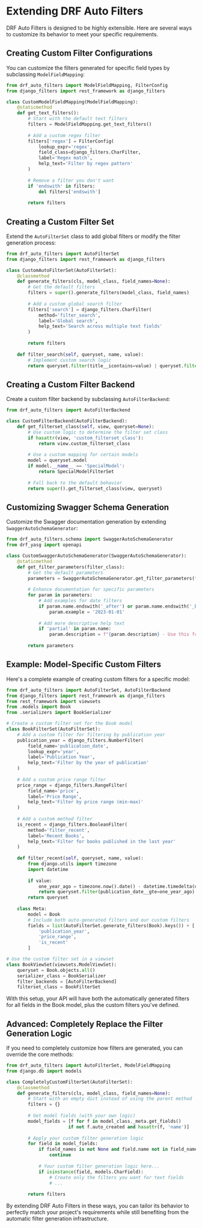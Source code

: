# Extending DRF Auto Filters

DRF Auto Filters is designed to be highly extensible. Here are several ways to customize its behavior to meet your specific requirements.

## Creating Custom Filter Configurations

You can customize the filters generated for specific field types by subclassing `ModelFieldMapping`:

```python
from drf_auto_filters import ModelFieldMapping, FilterConfig
from django_filters import rest_framework as django_filters

class CustomModelFieldMapping(ModelFieldMapping):
    @staticmethod
    def get_text_filters():
        # Start with the default text filters
        filters = ModelFieldMapping.get_text_filters()
        
        # Add a custom regex filter
        filters['regex'] = FilterConfig(
            lookup_expr='regex',
            field_class=django_filters.CharFilter,
            label='Regex match',
            help_text='Filter by regex pattern'
        )
        
        # Remove a filter you don't want
        if 'endswith' in filters:
            del filters['endswith']
            
        return filters
```

## Creating a Custom Filter Set

Extend the `AutoFilterSet` class to add global filters or modify the filter generation process:

```python
from drf_auto_filters import AutoFilterSet
from django_filters import rest_framework as django_filters

class CustomAutoFilterSet(AutoFilterSet):
    @classmethod
    def generate_filters(cls, model_class, field_names=None):
        # Get the default filters
        filters = super().generate_filters(model_class, field_names)
        
        # Add a custom global search filter
        filters['search'] = django_filters.CharFilter(
            method='filter_search',
            label='Global search',
            help_text='Search across multiple text fields'
        )
        
        return filters
        
    def filter_search(self, queryset, name, value):
        # Implement custom search logic
        return queryset.filter(title__icontains=value) | queryset.filter(description__icontains=value)
```

## Creating a Custom Filter Backend

Create a custom filter backend by subclassing `AutoFilterBackend`:

```python
from drf_auto_filters import AutoFilterBackend

class CustomFilterBackend(AutoFilterBackend):
    def get_filterset_class(self, view, queryset=None):
        # Use custom logic to determine the filter set class
        if hasattr(view, 'custom_filterset_class'):
            return view.custom_filterset_class
            
        # Use a custom mapping for certain models
        model = queryset.model
        if model.__name__ == 'SpecialModel':
            return SpecialModelFilterSet
            
        # Fall back to the default behavior
        return super().get_filterset_class(view, queryset)
```

## Customizing Swagger Schema Generation

Customize the Swagger documentation generation by extending `SwaggerAutoSchemaGenerator`:

```python
from drf_auto_filters.schema import SwaggerAutoSchemaGenerator
from drf_yasg import openapi

class CustomSwaggerAutoSchemaGenerator(SwaggerAutoSchemaGenerator):
    @staticmethod
    def get_filter_parameters(filter_class):
        # Get the default parameters
        parameters = SwaggerAutoSchemaGenerator.get_filter_parameters(filter_class)
        
        # Enhance documentation for specific parameters
        for param in parameters:
            # Add examples for date filters
            if param.name.endswith('_after') or param.name.endswith('_before'):
                param.example = '2023-01-01'
                
            # Add more descriptive help text
            if 'partial' in param.name:
                param.description = f"{param.description} - Use this for flexible text searching"
            
        return parameters
```

## Example: Model-Specific Custom Filters

Here's a complete example of creating custom filters for a specific model:

```python
from drf_auto_filters import AutoFilterSet, AutoFilterBackend
from django_filters import rest_framework as django_filters
from rest_framework import viewsets
from .models import Book
from .serializers import BookSerializer

# Create a custom filter set for the Book model
class BookFilterSet(AutoFilterSet):
    # Add a custom filter for filtering by publication year
    publication_year = django_filters.NumberFilter(
        field_name='publication_date',
        lookup_expr='year',
        label='Publication Year',
        help_text='Filter by the year of publication'
    )
    
    # Add a custom price range filter
    price_range = django_filters.RangeFilter(
        field_name='price',
        label='Price Range',
        help_text='Filter by price range (min-max)'
    )
    
    # Add a custom method filter
    is_recent = django_filters.BooleanFilter(
        method='filter_recent',
        label='Recent Books',
        help_text='Filter for books published in the last year'
    )
    
    def filter_recent(self, queryset, name, value):
        from django.utils import timezone
        import datetime
        
        if value:
            one_year_ago = timezone.now().date() - datetime.timedelta(days=365)
            return queryset.filter(publication_date__gte=one_year_ago)
        return queryset
    
    class Meta:
        model = Book
        # Include both auto-generated filters and our custom filters
        fields = list(AutoFilterSet.generate_filters(Book).keys()) + [
            'publication_year',
            'price_range',
            'is_recent'
        ]

# Use the custom filter set in a viewset
class BookViewSet(viewsets.ModelViewSet):
    queryset = Book.objects.all()
    serializer_class = BookSerializer
    filter_backends = [AutoFilterBackend]
    filterset_class = BookFilterSet
```

With this setup, your API will have both the automatically generated filters for all fields in the Book model, plus the custom filters you've defined.

## Advanced: Completely Replace the Filter Generation Logic

If you need to completely customize how filters are generated, you can override the core methods:

```python
from drf_auto_filters import AutoFilterSet, ModelFieldMapping
from django.db import models

class CompletelyCustomFilterSet(AutoFilterSet):
    @classmethod
    def generate_filters(cls, model_class, field_names=None):
        # Start with an empty dict instead of using the parent method
        filters = {}
        
        # Get model fields (with your own logic)
        model_fields = [f for f in model_class._meta.get_fields() 
                       if not f.auto_created and hasattr(f, 'name')]
        
        # Apply your custom filter generation logic
        for field in model_fields:
            if field_names is not None and field.name not in field_names:
                continue
                
            # Your custom filter generation logic here...
            if isinstance(field, models.CharField):
                # Create only the filters you want for text fields
                # ...
            
        return filters
```

By extending DRF Auto Filters in these ways, you can tailor its behavior to perfectly match your project's requirements while still benefiting from the automatic filter generation infrastructure.
